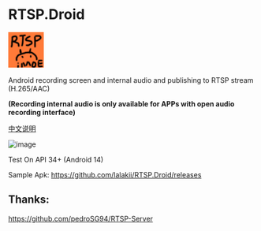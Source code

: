 # RTSP.Droid
![image](https://raw.githubusercontent.com/iamverycute/RTSP.Droid/master/app/src/main/res/drawable/rtsp_droid.png)

Android recording screen and internal audio and publishing to RTSP stream (H.265/AAC)

**(Recording internal audio is only available for APPs with open audio recording interface)**

[中文说明](./README_CN.md)

![image](./example/Demo.gif)

Test On API 34+ (Android 14)

Sample Apk: https://github.com/lalakii/RTSP.Droid/releases


## Thanks:

https://github.com/pedroSG94/RTSP-Server